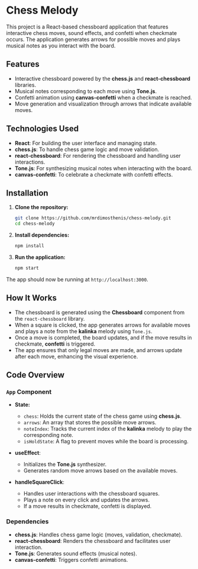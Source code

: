 # Chess Melody

This project is a React-based chessboard application that features interactive chess moves,
sound effects, and confetti when checkmate occurs. The application generates arrows for
possible moves and plays musical notes as you interact with the board.

## Features

- Interactive chessboard powered by the **chess.js** and **react-chessboard** libraries.
- Musical notes corresponding to each move using **Tone.js**.
- Confetti animation using **canvas-confetti** when a checkmate is reached.
- Move generation and visualization through arrows that indicate available moves.

## Technologies Used

- **React**: For building the user interface and managing state.
- **chess.js**: To handle chess game logic and move validation.
- **react-chessboard**: For rendering the chessboard and handling user interactions.
- **Tone.js**: For synthesizing musical notes when interacting with the board.
- **canvas-confetti**: To celebrate a checkmate with confetti effects.

## Installation

1. **Clone the repository:**
   ```bash
   git clone https://github.com/mrdimosthenis/chess-melody.git
   cd chess-melody
   ```

2. **Install dependencies:**
   ```bash
   npm install
   ```

3. **Run the application:**
   ```bash
   npm start
   ```

The app should now be running at `http://localhost:3000`.

## How It Works

- The chessboard is generated using the **Chessboard** component from the `react-chessboard` library.
- When a square is clicked, the app generates arrows for available moves and plays a note from the **kalinka** melody
  using `Tone.js`.
- Once a move is completed, the board updates, and if the move results in checkmate, **confetti** is triggered.
- The app ensures that only legal moves are made, and arrows update after each move, enhancing the visual experience.

## Code Overview

### `App` Component

- **State:**
    - `chess`: Holds the current state of the chess game using **chess.js**.
    - `arrows`: An array that stores the possible move arrows.
    - `noteIndex`: Tracks the current index of the **kalinka** melody to play the corresponding note.
    - `isHoldState`: A flag to prevent moves while the board is processing.

- **useEffect**:
    - Initializes the **Tone.js** synthesizer.
    - Generates random move arrows based on the available moves.

- **handleSquareClick**:
    - Handles user interactions with the chessboard squares.
    - Plays a note on every click and updates the arrows.
    - If a move results in checkmate, confetti is displayed.

### Dependencies

- **chess.js**: Handles chess game logic (moves, validation, checkmate).
- **react-chessboard**: Renders the chessboard and facilitates user interaction.
- **Tone.js**: Generates sound effects (musical notes).
- **canvas-confetti**: Triggers confetti animations.
